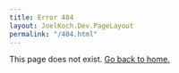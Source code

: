 ```yaml
---
title: Error 404
layout: JoelKoch.Dev.PageLayout
permalink: "/404.html"
---
```

<div class="center-grid">
  <p>
    This page does not exist. <a href="/">Go back to home.</a>
  </p>
</div>

